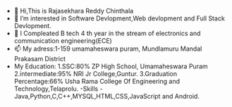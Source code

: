 - 👋 Hi,This is Rajasekhara Reddy Chinthala
- 👀 I’m interested in Software Devlopment,Web devlopment and Full Stack Devlopment.
- 🌱 I Compleated B tech 4 th year in the stream of electronics and communication engineering(ECE)
- 📫 My adress:1-159 umamaheswara puram, Mundlamuru Mandal Prakasam District
- My Education:
  1.SSC:80% ZP High School, Umamaheswara Puram
  2.intermediate:95% NRI Jr College,Guntur.
  3.Graduation Percentage:66% Usha Rama College Of Engineering and Technology,Telaprolu.
-Skills - Java,Python,C,C++,MYSQL,HTML,CSS,JavaScript and Android.
<!---
rajareddy4556/About-Me is a ✨ special ✨ repository because its `README.md` (this file) appears on your GitHub profile.
You can click the Preview link to take a look at your changes.
--->
